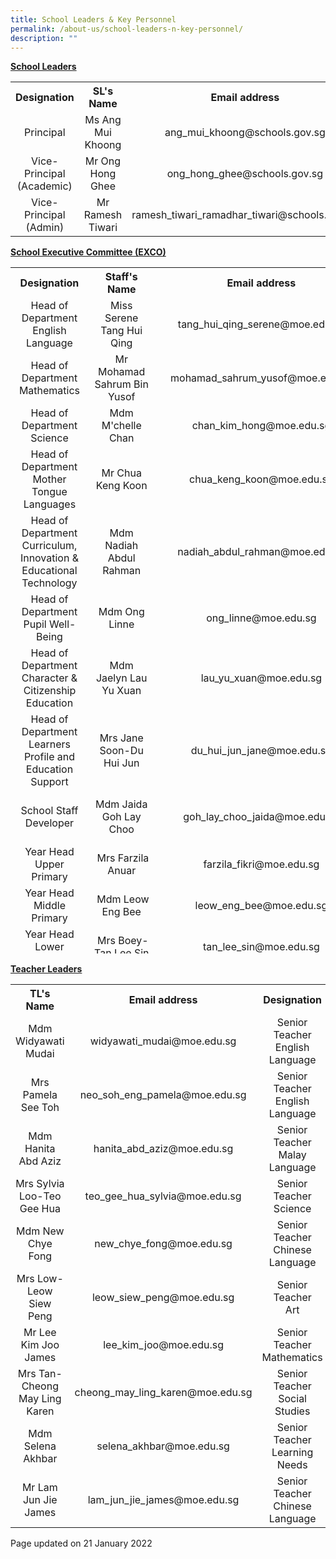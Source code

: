 ```yaml
---
title: School Leaders & Key Personnel
permalink: /about-us/school-leaders-n-key-personnel/
description: ""
---
```

<p><strong><u>School Leaders</u></strong></p>
<div>
<table>
<tbody>
<tr>
<th style="text-align: center;">Designation</th>
<th style="text-align: center;">SL's Name</th>
<th style="text-align: center;">Email address</th>
</tr>
<tr>
<td style="text-align: center;">Principal</td>
<td style="text-align: center;">Ms Ang Mui Khoong</td>
<td style="text-align: center;">ang_mui_khoong@schools.gov.sg</td>
</tr>
<tr>
<td style="text-align: center;">Vice-Principal (Academic)</td><td style="text-align: center;">Mr Ong Hong Ghee</td>
<td style="text-align: center;">ong_hong_ghee@schools.gov.sg</td>
</tr>
<tr>
<td style="text-align: center;">Vice-Principal (Admin)</td>
	<td style="text-align: center;">Mr Ramesh Tiwari</td>
<td style="text-align: center;">ramesh_tiwari_ramadhar_tiwari@schools.gov.sg</td>
</tr>
</tbody>
</table>
</div>
<p><strong><u>School Executive Committee (EXCO)</u></strong><u></u></p>
<div>
<div>
<table style="height: 1098px;">
<tbody>
<tr style="height: 18px;">
<th style="text-align: center; height: 18px; width: 212.922px;">Designation</th>
<th style="text-align: center; height: 18px; width: 146.25px;">Staff's Name</th>
<th style="text-align: center; height: 18px; width: 305.828px;">Email address</th>
</tr>
<tr style="height: 36px;">
<td style="text-align: center; height: 36px; width: 212.922px;">Head of Department<br>English Language</td>
<td style="text-align: center; height: 36px; width: 146.25px;">Miss Serene Tang Hui Qing</td>
<td style="text-align: center; height: 36px; width: 305.828px;">tang_hui_qing_serene@moe.edu.sg</td>
</tr>
<tr style="height: 36px;">
<td style="text-align: center; height: 36px; width: 212.922px;">Head of Department<br>Mathematics</td>
<td style="text-align: center; height: 36px; width: 146.25px;">Mr Mohamad Sahrum Bin Yusof</td>
<td style="text-align: center; height: 36px; width: 305.828px;">mohamad_sahrum_yusof@moe.edu.sg</td>
</tr>
<tr style="height: 36px;">
<td style="text-align: center; height: 36px; width: 212.922px;">Head of Department<br>Science</td>
<td style="text-align: center; height: 36px; width: 146.25px;">Mdm M'chelle Chan</td>
<td style="text-align: center; height: 36px; width: 305.828px;">chan_kim_hong@moe.edu.sg</td>
</tr>
<tr style="height: 36px;">
<td style="text-align: center; height: 36px; width: 212.922px;">Head of Department<br>Mother Tongue Languages</td>
<td style="text-align: center; height: 36px; width: 146.25px;">Mr Chua Keng Koon</td>
<td style="text-align: center; height: 36px; width: 305.828px;">chua_keng_koon@moe.edu.sg</td>
</tr>
<tr style="height: 54px;">
<td style="text-align: center; height: 54px; width: 212.922px;">Head of Department<br>Curriculum, Innovation &amp; Educational Technology</td>
<td style="text-align: center; height: 54px; width: 146.25px;">Mdm Nadiah Abdul Rahman</td>
<td style="text-align: center; height: 54px; width: 305.828px;">nadiah_abdul_rahman@moe.edu.sg</td>
</tr>
<tr style="height: 36px;">
<td style="text-align: center; height: 36px; width: 212.922px;">Head of Department<br>Pupil Well-Being</td>
<td style="text-align: center; height: 36px; width: 146.25px;">Mdm Ong Linne</td>
<td style="text-align: center; height: 36px; width: 305.828px;">ong_linne@moe.edu.sg</td>
</tr>
<tr style="height: 54px;">
<td style="text-align: center; height: 54px; width: 212.922px;">Head of Department<br>Character &amp; Citizenship Education</td>
<td style="text-align: center; height: 54px; width: 146.25px;">Mdm Jaelyn Lau Yu Xuan</td>
<td style="text-align: center; height: 54px; width: 305.828px;">lau_yu_xuan@moe.edu.sg</td>
</tr>
</tr>
<tr style="height: 54px;">
<td style="text-align: center; height: 54px; width: 212.922px;">Head of Department<br>Learners Profile and Education Support</td>
<td style="text-align: center; height: 54px; width: 146.25px;">Mrs Jane Soon-Du Hui Jun</td>
<td style="text-align: center; height: 54px; width: 305.828px;">du_hui_jun_jane@moe.edu.sg</td>
</tr>
<tr style="height: 54px;">
<td style="text-align: center; height: 54px; width: 212.922px;"><br>School Staff Developer<br><br></td>
<td style="text-align: center; height: 54px; width: 146.25px;">Mdm Jaida Goh Lay Choo</td>
<td style="text-align: center; height: 54px; width: 305.828px;">goh_lay_choo_jaida@moe.edu.sg</td>
</tr>
<tr style="height: 54px;">
<td style="text-align: center; height: 54px; width: 212.922px;">Year Head<br>Upper Primary</td>
<td style="text-align: center; height: 54px; width: 146.25px;">&nbsp;Mrs Farzila Anuar</td>
<td style="text-align: center; height: 54px; width: 305.828px;">farzila_fikri@moe.edu.sg</td>
</tr>
<tr style="height: 54px;">
<td style="text-align: center; height: 54px; width: 212.922px;">Year Head<br>Middle Primary</td>
<td style="text-align: center; height: 54px; width: 146.25px;">&nbsp;Mdm Leow Eng Bee</td>
<td style="text-align: center; height: 54px; width: 305.828px;">leow_eng_bee@moe.edu.sg</td>
</tr>
<tr style="height: 54px;">
<td style="text-align: center; height: 54px; width: 212.922px;">Year Head<br>Lower Primary</td>
<td style="text-align: center; height: 54px; width: 146.25px;">&nbsp;Mrs Boey-Tan Lee Sin</td>
<td style="text-align: center; height: 54px; width: 305.828px;">tan_lee_sin@moe.edu.sg</td>
</tr>
<tr style="height: 36px;">
<td style="text-align: center; height: 36px; width: 212.922px;">Level Head<br>Mother Tongue Languages</td>
<td style="text-align: center; height: 36px; width: 146.25px;">Ms Norhafiza Bte Mohamed Zaini</td>
<td style="text-align: center; height: 36px; width: 305.828px;">norhafiza_mohd_zaini@moe.edu.sg</td>
</tr>
<tr style="height: 36px;">
<td style="text-align: center; height: 36px; width: 212.922px;">Level Head<br>Chinese &amp; Language</td>
<td style="text-align: center; height: 36px; width: 146.25px;">Mdm Lee Keng Chin</td>
<td style="text-align: center; height: 36px; width: 305.828px;">lee_keng_chin@moe.edu.sg</td>
</tr>
<tr style="height: 36px;">
<td style="text-align: center; height: 36px; width: 212.922px;">Level Head<br>Science</td>
<td style="text-align: center; height: 36px; width: 146.25px;">Mrs Phua-Liu Qiuyi</td>
<td style="text-align: center; height: 36px; width: 305.828px;">liu_qiuyi@moe.edu.sg</td>
</tr>
<tr style="height: 36px;">
<td style="text-align: center; height: 36px; width: 212.922px;">Level Head<br>Curriculum &amp; Assessment</td>
<td style="text-align: center; height: 36px; width: 146.25px;">Mdm Ng Hwee Mian</td>
<td style="text-align: center; height: 36px; width: 305.828px;">ng_hwee_main@moe.edu.sg</td>
</tr>
<tr style="height: 54px;">
<td style="text-align: center; height: 54px; width: 212.922px;">Subject Head<br>Aesthetics</td>
<td style="text-align: center; height: 54px; width: 146.25px;">Mdm Peng Binglun</td>
<td style="text-align: center; height: 54px; width: 305.828px;">peng_binglun@moe.edu.sg</td>
</tr>
<tr style="height: 54px;">
<td style="text-align: center; height: 54px; width: 212.922px;">Subject Head<br>PE &amp; CCA</td>
<td style="text-align: center; height: 54px; width: 146.25px;">Mr Mohammed Fadzliegh Nordin</td>
<td style="text-align: center; height: 54px; width: 305.828px;">mohammed_fadzliegh_nordin@moe.edu.sg</td>
</tr>
<tr style="height: 36px;">
<td style="text-align: center; height: 36px; width: 212.922px;">Subject Head<br>PE &amp; CCA</td>
<td style="text-align: center; height: 36px; width: 146.25px;">Mdm Damaria Sri Aminy Tumbuck</td>
<td style="text-align: center; height: 36px; width: 305.828px;">damaria_sri_aminy_tumbuck@moe.edu.sg</td>
</tr>
<tr style="height: 36px;">
<td style="text-align: center; height: 36px; width: 212.922px;">Subject Head<br>Character &amp; Citizenship Education</td>
<td style="text-align: center; height: 36px; width: 146.25px;">Ms Bibiana Wong Ying Ching</td>
<td style="text-align: center; height: 36px; width: 305.828px;">wong_ying_ching_bibiana@moe.edu.sg</td>
</tr>
<tr style="height: 54px;">
<td style="text-align: center; height: 54px; width: 212.922px;">Assistant Year Head / P1<br></td>
<td style="text-align: center; height: 54px; width: 146.25px;">Mrs Daphne Ng-Heng Pei Li</td>
<td style="text-align: center; height: 54px; width: 305.828px;">heng_pei_li_daphne@moe.edu.sg</td>
</tr>
<tr style="height: 54px;">
<td style="text-align: center; height: 54px; width: 212.922px;">Assistant Year Head / P3<br></td>
<td style="text-align: center; height: 54px; width: 146.25px;">Mrs Koh-Chan Yee Ling</td>
<td style="text-align: center; height: 54px; width: 305.828px;">chan_yee_ling@moe.edu.sg</td>
</tr>
<tr style="height: 54px;">
<td style="text-align: center; height: 54px; width: 212.922px;">Administration Manager<br></td>
<td style="text-align: center; height: 54px; width: 146.25px;">Ms Phyllis Kee</td>
<td style="text-align: center; height: 54px; width: 305.828px;">kee_bee_choo_phyllis@moe.edu.sg</td>
</tr>
<tr style="height: 54px;">
<td style="text-align: center; height: 54px; width: 212.922px;">Operations Manager<br></td>
<td style="text-align: center; height: 54px; width: 146.25px;">Mr Thomas Lim</td>
<td style="text-align: center; height: 54px; width: 305.828px;">lim_yong_peng@moe.edu.sg</td>
</tr>
</tbody>
</table>
</div>
</div>
<p><strong><u>Teacher Leaders</u></strong><u></u></p>
<table>
<tbody>
<tr>
<th style="text-align: center;">TL's Name</th>
<th style="text-align: center;">Email address</th>
<th style="text-align: center;">Designation</th>
</tr>
<tr>
<td style="text-align: center;">Mdm Widyawati Mudai</td>
<td style="text-align: center;">widyawati_mudai@moe.edu.sg</td>
<td style="text-align: center;">Senior Teacher<br>English Language</td>
</tr>
<tr>
<td style="text-align: center;">Mrs Pamela See Toh</td>
<td style="text-align: center;">neo_soh_eng_pamela@moe.edu.sg</td>
<td style="text-align: center;">Senior Teacher<br>English Language</td>
</tr>
<tr>
<td style="text-align: center;">Mdm Hanita Abd Aziz</td>
<td style="text-align: center;">hanita_abd_aziz@moe.edu.sg</td>
<td style="text-align: center;">Senior Teacher<br>Malay Language</td>
</tr>
<tr>
<td style="text-align: center;">Mrs Sylvia Loo-Teo Gee Hua</td>
<td style="text-align: center;">teo_gee_hua_sylvia@moe.edu.sg</td>
<td style="text-align: center;">Senior Teacher<br>Science</td>
</tr>
<tr>
<td style="text-align: center;">Mdm New Chye Fong</td>
<td style="text-align: center;">new_chye_fong@moe.edu.sg</td>
<td style="text-align: center;">Senior Teacher<br>Chinese Language</td>
</tr>
<tr>
<td style="text-align: center;">Mrs Low-Leow Siew Peng</td>
<td style="text-align: center;">leow_siew_peng@moe.edu.sg</td>
<td style="text-align: center;">Senior Teacher<br>Art</td>
</tr>
<tr>
<td style="text-align: center;">Mr Lee Kim Joo James</td>
<td style="text-align: center;">lee_kim_joo@moe.edu.sg</td>
<td style="text-align: center;">Senior Teacher<br>Mathematics</td>
</tr>
<tr>
<td style="text-align: center;">Mrs Tan-Cheong May Ling Karen</td>
<td style="text-align: center;">cheong_may_ling_karen@moe.edu.sg</td>
<td style="text-align: center;">Senior Teacher<br>Social Studies</td>
</tr>
<tr>
<td style="text-align: center;">Mdm Selena Akhbar</td>
<td style="text-align: center;">selena_akhbar@moe.edu.sg</td>
<td style="text-align: center;">Senior Teacher<br>Learning Needs</td>
</tr>
<tr>
<td style="text-align: center;">Mr Lam Jun Jie James</td>
<td style="text-align: center;">lam_jun_jie_james@moe.edu.sg</td>
<td style="text-align: center;">Senior Teacher<br>Chinese Language</td>
</tr>
</tbody>
</table>
<p>Page updated on 21 January 2022</p>